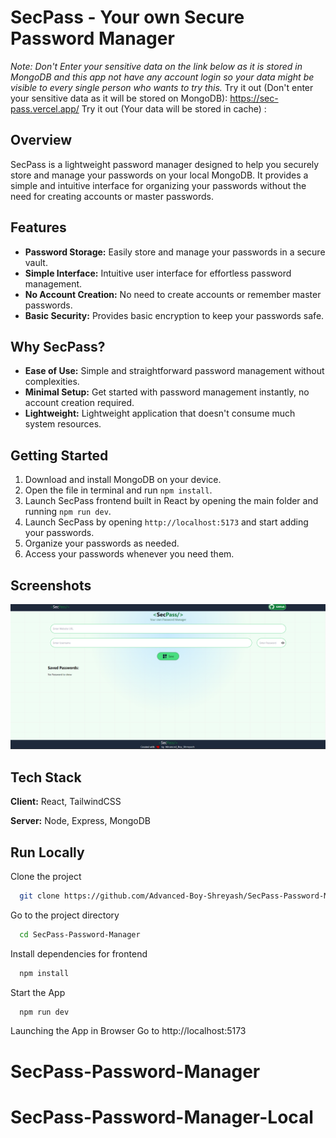 # SecPass - Your own Secure Password Manager

*Note: Don't Enter your sensitive data on the link below as it is stored in MongoDB and this app not have any account login so your data might be visible to every single person who wants to try this.*
Try it out (Don't enter your sensitive data as it will be stored on MongoDB): https://sec-pass.vercel.app/ 
Try it out (Your data will be stored in cache) :  
## Overview
SecPass is a lightweight password manager designed to help you securely store and manage your passwords on your local MongoDB. It provides a simple and intuitive interface for organizing your passwords without the need for creating accounts or master passwords.

## Features
- **Password Storage:** Easily store and manage your passwords in a secure vault.
- **Simple Interface:** Intuitive user interface for effortless password management.
- **No Account Creation:** No need to create accounts or remember master passwords.
- **Basic Security:** Provides basic encryption to keep your passwords safe.

## Why SecPass?
- **Ease of Use:** Simple and straightforward password management without complexities.
- **Minimal Setup:** Get started with password management instantly, no account creation required.
- **Lightweight:** Lightweight application that doesn't consume much system resources.

## Getting Started
1. Download and install MongoDB on your device.
2. Open the file in terminal and run `npm install`.
3. Launch SecPass frontend built in React by opening the main folder and running `npm run dev`.
4. Launch SecPass by opening `http://localhost:5173` and start adding your passwords.
5. Organize your passwords as needed.
6. Access your passwords whenever you need them.


## Screenshots

![App Screenshot](/screenshot.png)


## Tech Stack

**Client:** React, TailwindCSS

**Server:** Node, Express, MongoDB

## Run Locally

Clone the project

```bash
  git clone https://github.com/Advanced-Boy-Shreyash/SecPass-Password-Manager-Local.git
```

Go to the project directory

```bash
  cd SecPass-Password-Manager
```

Install dependencies for frontend

```bash
  npm install
```

Start the App

```bash
  npm run dev
```

Launching the App in Browser
Go to http://localhost:5173

# SecPass-Password-Manager
# SecPass-Password-Manager-Local
